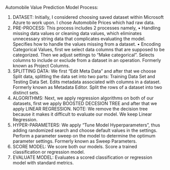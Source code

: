 Automobile Value Prediction Model
Process:
1.	DATASET: Initially, I considered choosing saved dataset within Microsoft Azure to work upon. I chose Automobile Prices which had raw data.
2.	PRE-PROCESS: This process includes 2 processes namely,
•	Handling missing data values or cleaning data values, which eliminates unnecessary string data that complicates evaluating the model. Specifies how to handle the values missing from a dataset.
•	Encoding Categorical Values, first we select data columns that are supposed to be categorized. Then we adjust settings to “Make categorical”. Selects columns to include or exclude from a dataset in an operation. Formerly known as Project Columns.
3.	SPLITTING DATA: We first “Edit Meta Data” and after that we choose Split data, splitting the data set into two parts: Training Data Set and Testing Data Set. Edits metadata associated with columns in a dataset. Formerly known as Metadata Editor. Split the rows of a dataset into two distinct sets.
4.	ALGORITHMS: Next, we apply regression algorithms on both of our datasets, first we apply BOOSTED DECESION TREE and after that we apply LINEAR REGRESSION.
NOTE: We remove the decision tree because it makes it difficult to evaluate our model. We keep Linear Regression.
5.	HYPER-PARAMETERS: We apply “Tune Model Hyperparameters”, thus adding randomized search and choose default values in the settings. Perform a parameter sweep on the model to determine the optimum parameter settings. Formerly known as Sweep Parameters.
6.	SCORE MODEL: We score both our models. Score a trained classification or regression model.
7.	EVALUATE MODEL: Evaluates a scored classification or regression model with standard metrics.
